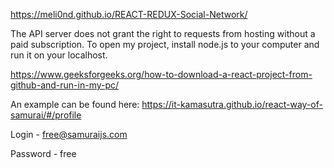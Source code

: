 https://meli0nd.github.io/REACT-REDUX-Social-Network/

The API server does not grant the right to requests from hosting without a paid subscription. To open my project, install node.js to your computer and run it on your localhost.

https://www.geeksforgeeks.org/how-to-download-a-react-project-from-github-and-run-in-my-pc/

An example can be found here: https://it-kamasutra.github.io/react-way-of-samurai/#/profile

Login - free@samuraijs.com

Password - free